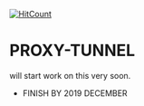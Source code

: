 [![HitCount](http://hits.dwyl.io/D-E-F-E-A-T/PROXY-TUNNEL.svg)](http://hits.dwyl.io/D-E-F-E-A-T/PROXY-TUNNEL)

# PROXY-TUNNEL
will start work on this very soon.
- FINISH BY 2019 DECEMBER
